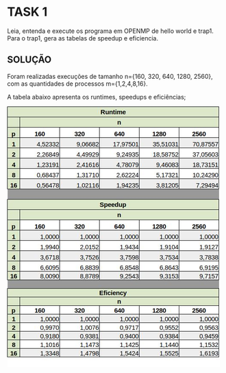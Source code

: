 # TASK 1

Leia, entenda e execute os programa em OPENMP de hello world e trap1.
Para o trap1, gera as tabelas de speedup e eficiencia.

## SOLUÇÃO


Foram realizadas execuções de tamanho n={160, 320, 640, 1280, 2560}, com as quantidades de processos m={1,2,4,8,16}.


A tabela abaixo apresenta os runtimes, speedups e eficiências;

![text](https://github.com/rafaelfreesz/DCC125ParallelProgramming/blob/master/OpenMP/Task_1/Stats.jpg)
